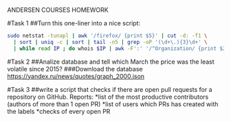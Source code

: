 ANDERSEN COURSES HOMEWORK

#Task 1
##Turn this one-liner into a nice script:
```sh
sudo netstat -tunapl | awk '/firefox/ {print $5}' | cut -d: -f1 \
  | sort | uniq -c | sort | tail -n5 | grep -oP '(\d+\.){3}\d+' \
  | while read IP ; do whois $IP | awk -F':' '/^Organization/ {print $2}' ; done
```

#Task 2
##Analize database and tell which March the price was the least volatile since 2015?
###Download the database https://yandex.ru/news/quotes/graph_2000.json

#Task 3
##write a script that checks if there are open pull requests for a repository on GitHub. Reports:
*list of the most productive contributors (authors of more than 1 open PR)
*list of users which PRs has created with the labels
*checks of every open PR
